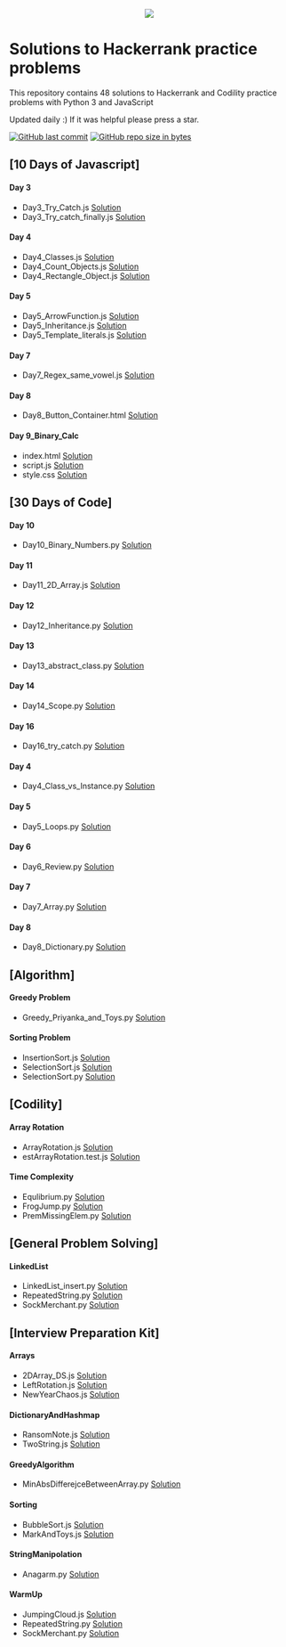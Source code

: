 <p align="center"><a href="https://www.hackerrank.com/emon535"><img src="https://i0.wp.com/gradsingames.com/wp-content/uploads/2016/05/856771_668224053197841_1943699009_o.png" ></a></p>


# Solutions to Hackerrank practice problems

This repository contains 48 solutions to Hackerrank and Codility practice problems with Python 3 and JavaScript

 

Updated daily :) If it was helpful please press a star.

[![GitHub last commit](https://img.shields.io/github/last-commit/emon535/HackerRank?style=for-the-badge)](https://github.com/emon535/HackerRank) 
[![GitHub repo size in bytes](https://img.shields.io/github/repo-size/emon535/HackerRank?style=for-the-badge)](https://github.com/emon535/HackerRank) 


## [10 Days of Javascript]
#### Day 3
- Day3_Try_Catch.js [Solution](https://github.com/emon535/HackerRank/blob/master/10%20Days%20of%20Javascript/Day%203/Day3_Try_Catch.js)
- Day3_Try_catch_finally.js [Solution](https://github.com/emon535/HackerRank/blob/master/10%20Days%20of%20Javascript/Day%203/Day3_Try_catch_finally.js)
#### Day 4
- Day4_Classes.js [Solution](https://github.com/emon535/HackerRank/blob/master/10%20Days%20of%20Javascript/Day%204/Day4_Classes.js)
- Day4_Count_Objects.js [Solution](https://github.com/emon535/HackerRank/blob/master/10%20Days%20of%20Javascript/Day%204/Day4_Count_Objects.js)
- Day4_Rectangle_Object.js [Solution](https://github.com/emon535/HackerRank/blob/master/10%20Days%20of%20Javascript/Day%204/Day4_Rectangle_Object.js)
#### Day 5
- Day5_ArrowFunction.js [Solution](https://github.com/emon535/HackerRank/blob/master/10%20Days%20of%20Javascript/Day%205/Day5_ArrowFunction.js)
- Day5_Inheritance.js [Solution](https://github.com/emon535/HackerRank/blob/master/10%20Days%20of%20Javascript/Day%205/Day5_Inheritance.js)
- Day5_Template_literals.js [Solution](https://github.com/emon535/HackerRank/blob/master/10%20Days%20of%20Javascript/Day%205/Day5_Template_literals.js)
#### Day 7
- Day7_Regex_same_vowel.js [Solution](https://github.com/emon535/HackerRank/blob/master/10%20Days%20of%20Javascript/Day%207/Day7_Regex_same_vowel.js)
#### Day 8
- Day8_Button_Container.html [Solution](https://github.com/emon535/HackerRank/blob/master/10%20Days%20of%20Javascript/Day%208/Day8_Button_Container.html)
#### Day 9_Binary_Calc
- index.html [Solution](https://github.com/emon535/HackerRank/blob/master/10%20Days%20of%20Javascript/Day%209_Binary_Calc/index.html)
- script.js [Solution](https://github.com/emon535/HackerRank/blob/master/10%20Days%20of%20Javascript/Day%209_Binary_Calc/script.js)
- style.css [Solution](https://github.com/emon535/HackerRank/blob/master/10%20Days%20of%20Javascript/Day%209_Binary_Calc/style.css)

## [30 Days of Code]
#### Day 10
- Day10_Binary_Numbers.py [Solution](https://github.com/emon535/HackerRank/blob/master/30%20Days%20of%20Code/Day%2010/Day10_Binary_Numbers.py)
#### Day 11
- Day11_2D_Array.js [Solution](https://github.com/emon535/HackerRank/blob/master/30%20Days%20of%20Code/Day%2011/Day11_2D_Array.js)
#### Day 12
- Day12_Inheritance.py [Solution](https://github.com/emon535/HackerRank/blob/master/30%20Days%20of%20Code/Day%2012/Day12_Inheritance.py)
#### Day 13
- Day13_abstract_class.py [Solution](https://github.com/emon535/HackerRank/blob/master/30%20Days%20of%20Code/Day%2013/Day13_abstract_class.py)
#### Day 14
- Day14_Scope.py [Solution](https://github.com/emon535/HackerRank/blob/master/30%20Days%20of%20Code/Day%2014/Day14_Scope.py)
#### Day 16
- Day16_try_catch.py [Solution](https://github.com/emon535/HackerRank/blob/master/30%20Days%20of%20Code/Day%2016/Day16_try_catch.py)
#### Day 4
- Day4_Class_vs_Instance.py [Solution](https://github.com/emon535/HackerRank/blob/master/30%20Days%20of%20Code/Day%204/Day4_Class_vs_Instance.py)
#### Day 5
- Day5_Loops.py [Solution](https://github.com/emon535/HackerRank/blob/master/30%20Days%20of%20Code/Day%205/Day5_Loops.py)
#### Day 6
- Day6_Review.py [Solution](https://github.com/emon535/HackerRank/blob/master/30%20Days%20of%20Code/Day%206/Day6_Review.py)
#### Day 7
- Day7_Array.py [Solution](https://github.com/emon535/HackerRank/blob/master/30%20Days%20of%20Code/Day%207/Day7_Array.py)
#### Day 8
- Day8_Dictionary.py [Solution](https://github.com/emon535/HackerRank/blob/master/30%20Days%20of%20Code/Day%208/Day8_Dictionary.py)

## [Algorithm]
#### Greedy Problem
- Greedy_Priyanka_and_Toys.py [Solution](https://github.com/emon535/HackerRank/blob/master/Algorithm/Greedy%20Problem/Greedy_Priyanka_and_Toys.py)
#### Sorting Problem
- InsertionSort.js [Solution](https://github.com/emon535/HackerRank/blob/master/Algorithm/Sorting%20Problem/InsertionSort.js)
- SelectionSort.js [Solution](https://github.com/emon535/HackerRank/blob/master/Algorithm/Sorting%20Problem/SelectionSort.js)
- SelectionSort.py [Solution](https://github.com/emon535/HackerRank/blob/master/Algorithm/Sorting%20Problem/SelectionSort.py)

## [Codility]
#### Array Rotation
- ArrayRotation.js [Solution](https://github.com/emon535/HackerRank/blob/master/Codility/Array%20Rotation/ArrayRotation.js)
- estArrayRotation.test.js [Solution](https://github.com/emon535/HackerRank/blob/master/Codility/Array%20Rotation/ArrayRotation.test.js)
#### Time Complexity
- Equlibrium.py [Solution](https://github.com/emon535/HackerRank/blob/master/Codility/Time%20Complexity/Equlibrium.py)
- FrogJump.py [Solution](https://github.com/emon535/HackerRank/blob/master/Codility/Time%20Complexity/FrogJump.py)
- PremMissingElem.py [Solution](https://github.com/emon535/HackerRank/blob/master/Codility/Time%20Complexity/PremMissingElem.py)

## [General Problem Solving]
#### LinkedList
- LinkedList_insert.py [Solution](https://github.com/emon535/HackerRank/blob/master/General%20Problem%20Solving/LinkedList/LinkedList_insert.py)
- RepeatedString.py [Solution](https://github.com/emon535/HackerRank/blob/master/General%20Problem%20Solving/LinkedList/RepeatedString.py)
- SockMerchant.py [Solution](https://github.com/emon535/HackerRank/blob/master/General%20Problem%20Solving/LinkedList/SockMerchant.py)

## [Interview Preparation Kit]
#### Arrays
- 2DArray_DS.js [Solution](https://github.com/emon535/HackerRank/blob/master/Interview%20Preparation%20Kit/Arrays/2DArray_DS.js)
- LeftRotation.js [Solution](https://github.com/emon535/HackerRank/blob/master/Interview%20Preparation%20Kit/Arrays/LeftRotation.js)
- NewYearChaos.js [Solution](https://github.com/emon535/HackerRank/blob/master/Interview%20Preparation%20Kit/Arrays/NewYearChaos.js)
#### DictionaryAndHashmap
- RansomNote.js [Solution](https://github.com/emon535/HackerRank/blob/master/Interview%20Preparation%20Kit/DictionaryAndHashmap/RansomNote.js)
- TwoString.js [Solution](https://github.com/emon535/HackerRank/blob/master/Interview%20Preparation%20Kit/DictionaryAndHashmap/TwoString.js)
#### GreedyAlgorithm
- MinAbsDifferejceBetweenArray.py [Solution](https://github.com/emon535/HackerRank/blob/master/Interview%20Preparation%20Kit/GreedyAlgorithm/MinAbsDifferejceBetweenArray.py)
#### Sorting
- BubbleSort.js [Solution](https://github.com/emon535/HackerRank/blob/master/Interview%20Preparation%20Kit/Sorting/BubbleSort.js)
- MarkAndToys.js [Solution](https://github.com/emon535/HackerRank/blob/master/Interview%20Preparation%20Kit/Sorting/MarkAndToys.js)
#### StringManipolation
- Anagarm.py [Solution](https://github.com/emon535/HackerRank/blob/master/Interview%20Preparation%20Kit/StringManipolation/Anagarm.py)
#### WarmUp
- JumpingCloud.js [Solution](https://github.com/emon535/HackerRank/blob/master/Interview%20Preparation%20Kit/WarmUp/JumpingCloud.js)
- RepeatedString.py [Solution](https://github.com/emon535/HackerRank/blob/master/Interview%20Preparation%20Kit/WarmUp/RepeatedString.py)
- SockMerchant.py [Solution](https://github.com/emon535/HackerRank/blob/master/Interview%20Preparation%20Kit/WarmUp/SockMerchant.py)
